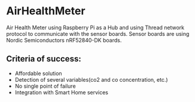 # AirHealthMeter

Air Health Meter using Raspberry Pi as a Hub and using Thread network protocol to communicate with the sensor boards. Sensor boards are using Nordic Semiconductors nRF52840-DK boards.

## Criteria of success:

- Affordable solution
- Detection of several variables(co2 and co concentration, etc.)
- No single point of failure
- Integration with Smart Home services
